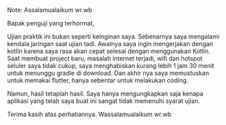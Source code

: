 Note: 
Assalamualaikum wr.wb

Bapak penguji yang terhormat,

Ujian praktik ini bukan seperti keinginan saya. Sebenarnya saya mengalami kendala jaringan saat ujian tadi. Awalnya saya ingin mengerjakan dengan kotlin karena saya rasa akan cepat selesai dengan menggunakan Kotlin. Saat membuat project baru, masalah internet terjadi, wifi dan hotspot seluler saya tidak cukup, saya menghabiskan kurang lebih 1 jam 30 menit untuk menunggu gradle di download. Dan akhir nya saya memustuskan untuk memakai flutter, hanya sebentar untuk melakukan coding.

Namun, hasil tetaplah hasil. Saya hanya mengungkapkan saja kenapa aplikasi yang telah saya buat ini sangat tidak memenuhi syarat ujian.

Terima kasih atas perhatiannya. Wassalamualaikum wr.wb
